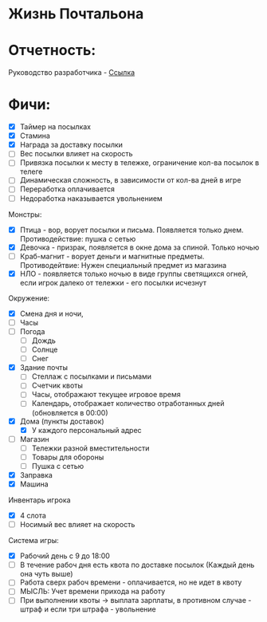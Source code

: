 # Жизнь Почтальона
# Отчетность:             
Руководство разработчика - [Ссылка](https://disk.yandex.ru/d/O92FlUczP89C6w)              
        
# Фичи:               
- [X] Таймер на посылках                 
- [X] Стамина              
- [X] Награда за доставку посылки              
- [ ] Вес посылки влияет на скорость              
- [ ] Привязка посылки к месту в тележке, ограничение кол-ва посылок в телеге              
- [ ] Динамическая сложность, в зависимости от кол-ва дней в игре              
- [ ] Переработка оплачивается              
- [ ] Недоработка наказывается увольнением              
			  
Монстры:              
- [X] Птица - вор, ворует посылки и письма. Появляется только днем. Противодействие: пушка с сетью              
- [X] Девочка - призрак, появляется в окне дома за спиной. Только ночью              
- [ ] Краб-магнит - ворует деньги и магнитные предметы. Противодейтвие: Нужен специальный предмет из магазина              
- [X] НЛО - появляется только ночью в виде группы светящихся огней, если игрок далеко от тележки - его посылки исчезнут              
			  
Окружение:              
- [X] Смена дня и ночи,
- [ ] Часы              
- [ ] Погода
	- [ ] Дождь
	- [ ] Солнце               
	- [ ] Снег              
- [X] Здание почты              
	- [ ] Стеллаж с посылками и письмами              
	- [ ] Счетчик квоты              
	- [ ] Часы, отображают текущее игровое время              
	- [ ] Календарь, отображает количество отработанных дней (обновляется в 00:00)              
- [X] Дома (пункты доставок)              
	- [X] У каждого персональный адрес              
- [ ] Магазин              
	- [ ] Тележки разной вместительности              
	- [ ] Товары для обороны              
	- [ ] Пушка с сетью              
- [X] Заправка
- [X] Машина   

Инвентарь игрока              
- [X] 4 слота              
- [ ] Носимый вес влияет на скорость              
			  
Система игры:              
- [X] Рабочий день с 9 до 18:00                           
- [ ] В течение рабоч дня есть квота по доставке посылок (Каждый день она чуть выше)              
- [ ] Работа сверх рабоч времени - оплачивается, но не идет в квоту                       
- [ ] МЫСЛЬ: Учет времени прихода на работу              
- [ ] При выполнении квоты -> выплата зарплаты, в противном случае - штраф и если три штрафа - увольнение              
